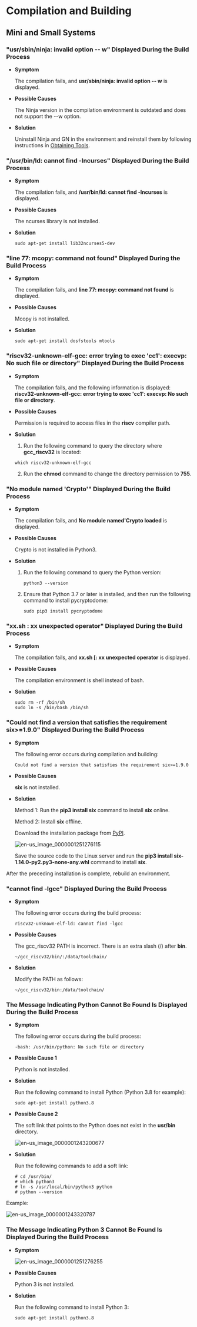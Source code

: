 # Compilation and Building


## Mini and Small Systems


### "usr/sbin/ninja: invalid option -- w" Displayed During the Build Process

- **Symptom**
  

  The compilation fails, and **usr/sbin/ninja: invalid option -- w** is displayed.

- **Possible Causes**

  The Ninja version in the compilation environment is outdated and does not support the --w option.

- **Solution**
  
  Uninstall Ninja and GN in the environment and reinstall them by following instructions in [Obtaining Tools](../get-code/gettools-ide.md).


### "/usr/bin/ld: cannot find -lncurses" Displayed During the Build Process

- **Symptom**
  

  The compilation fails, and **/usr/bin/ld: cannot find -lncurses** is displayed.

- **Possible Causes**
  

  The ncurses library is not installed.

- **Solution**
  
  ```
  sudo apt-get install lib32ncurses5-dev
  ```


### "line 77: mcopy: command not found" Displayed During the Build Process

- **Symptom**
  

  The compilation fails, and **line 77: mcopy: command not found** is displayed.

- **Possible Causes**
  

  Mcopy is not installed.

- **Solution**
  
  ```
  sudo apt-get install dosfstools mtools
  ```


### "riscv32-unknown-elf-gcc: error trying to exec 'cc1': execvp: No such file or directory" Displayed During the Build Process

- **Symptom**
  

  The compilation fails, and the following information is displayed: **riscv32-unknown-elf-gcc: error trying to exec 'cc1': execvp: No such file or directory**.

- **Possible Causes**
  

  Permission is required to access files in the **riscv** compiler path.

- **Solution**
  
  1. Run the following command to query the directory where **gcc_riscv32** is located:
  
  
  ```
  which riscv32-unknown-elf-gcc
  ```
  
  2. Run the **chmod** command to change the directory permission to **755**.


### "No module named 'Crypto'" Displayed During the Build Process

- **Symptom**
  
  The compilation fails, and **No module named'Crypto loaded** is displayed.
  
- **Possible Causes**
  
  Crypto is not installed in Python3.

- **Solution**

  1. Run the following command to query the Python version:
        
      ```
      python3 --version
      ```
  2. Ensure that Python 3.7 or later is installed, and then run the following command to install pycryptodome:
        
      ```
      sudo pip3 install pycryptodome
      ```


### "xx.sh : xx unexpected operator" Displayed During the Build Process

- **Symptom**
  

  The compilation fails, and **xx.sh [: xx unexpected operator** is displayed.

- **Possible Causes**
  

  The compilation environment is shell instead of bash.

- **Solution**
  
  ```
  sudo rm -rf /bin/sh
  sudo ln -s /bin/bash /bin/sh
  ```


### "Could not find a version that satisfies the requirement six&gt;=1.9.0" Displayed During the Build Process

- **Symptom**
  

  The following error occurs during compilation and building:


  ```
  Could not find a version that satisfies the requirement six>=1.9.0
  ```

- **Possible Causes**
  

  **six** is not installed.

- **Solution**

  Method 1: Run the **pip3 install six** command to install **six** online.

  Method 2: Install **six** offline.

  Download the installation package from [PyPI](https://pypi.org/project/six/#files).

  ![en-us_image_0000001251276115](figures/en-us_image_0000001251276115.png)

  Save the source code to the Linux server and run the **pip3 install six-1.14.0-py2.py3-none-any.whl** command to install **six**.

After the preceding installation is complete, rebuild an environment.


### "cannot find -lgcc" Displayed During the Build Process

- **Symptom**
  

  The following error occurs during the build process:


  ```
  riscv32-unknown-elf-ld: cannot find -lgcc
  ```

- **Possible Causes**
  

  The gcc_riscv32 PATH is incorrect. There is an extra slash (/) after **bin**.


  ```
  ~/gcc_riscv32/bin/:/data/toolchain/
  ```

- **Solution**
  

  Modify the PATH as follows:


  ```
  ~/gcc_riscv32/bin:/data/toolchain/
  ```


### The Message Indicating Python Cannot Be Found Is Displayed During the Build Process

- **Symptom**
  

  The following error occurs during the build process:


  ```
  -bash: /usr/bin/python: No such file or directory
  ```

- **Possible Cause 1**
  

  Python is not installed.

- **Solution**
  

  Run the following command to install Python (Python 3.8 for example):


  ```
  sudo apt-get install python3.8
  ```

- **Possible Cause 2**
  

  The soft link that points to the Python does not exist in the **usr/bin** directory.

  ![en-us_image_0000001243200677](figures/en-us_image_0000001243200677.png)

- **Solution**
  

  Run the following commands to add a soft link:


  ```
  # cd /usr/bin/ 
  # which python3
  # ln -s /usr/local/bin/python3 python
  # python --version
  ```

Example:

  ![en-us_image_0000001243320787](figures/en-us_image_0000001243320787.png)


### The Message Indicating Python 3 Cannot Be Found Is Displayed During the Build Process

- **Symptom**

  ![en-us_image_0000001251276255](figures/en-us_image_0000001251276255.png)

- **Possible Causes**
  

  Python 3 is not installed.

- **Solution**
  

  Run the following command to install Python 3:


  ```
  sudo apt-get install python3.8
  ```
